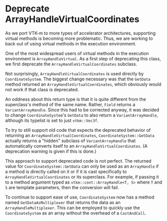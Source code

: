 # Deprecate ArrayHandleVirtualCoordinates

As we port VTK-m to more types of accelerator architectures, supporting
virtual methods is becoming more problematic. Thus, we are working to back
out of using virtual methods in the execution environment.

One of the most widespread users of virtual methods in the execution
environment is `ArrayHandleVirtual`. As a first step of deprecating this
class, we first deprecate the `ArrayHandleVirtualCoordinates` subclass.

Not surprisingly, `ArrayHandleVirtualCoordinates` is used directly by
`CoordinateSystem`. The biggest change necessary was that the `GetData`
method returned an `ArrayHandleVirtualCoordinates`, which obviously would
not work if that class is deprecated.

An oddness about this return type is that it is quite different from the
superclass's method of the same name. Rather, `Field` returns a
`VariantArrayHandle`. Since this had to be corrected anyway, it was decided
to change `CoordinateSystem`'s `GetData` to also return a
`VariantArrayHandle`, although its typelist is set to just `vtkm::Vec3f`.

To try to still support old code that expects the deprecated behavior of
returning an `ArrayHandleVirtualCoordinates`, `CoordinateSystem::GetData`
actually returns a "hidden" subclass of `VariantArrayHandle` that
automatically converts itself to an `ArrayHandleVirtualCoordinates`. (A
deprecation warning is given if this is done.)

This approach to support deprecated code is not perfect. The returned value
for `CoordinateSystem::GetData` can only be used as an `ArrayHandle` if a
method is directly called on it or if it is cast specifically to
`ArrayHandleVirtualCoordinates` or its superclass. For example, if passing
it to a method argument typed as `vtkm::cont::ArrayHandle<T, S>` where `T`
and `S` are template parameters, then the conversion will fail.

To continue to support ease of use, `CoordinateSystem` now has a method
named `GetDataAsMultiplexer` that returns the data as an
`ArrayHandleMultiplexer`. This can be employed to quickly use the
`CoordinateSystem` as an array without the overhead of a `CastAndCall`.

